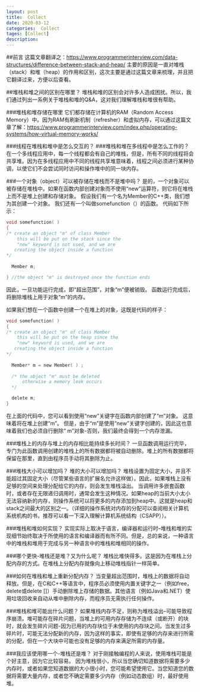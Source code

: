 ```yaml
---
layout: post
title:  Collect
date: 2020-03-12
categories:  Collect
tages: [Collect]
description: 
---
```


##前言
这篇文章翻译之：https://www.programmerinterview.com/data-structures/difference-between-stack-and-heap/
主要的原因是一直对堆栈（stack）和堆（heap）的作用和区别，这次主要是通过这篇文章来梳理，并且把它翻译过来，方便以后查看。

##堆栈和堆之间的区别在哪里？
堆栈和堆的区别会对许多人造成困扰。所以，我们通过列出一系例关于堆栈和堆的Q&A，这对我们理解堆栈和堆很有帮助。

###堆栈和堆存储在哪里
它们都存储在计算机的RAM（Random Access Memory）中。因为RAM有刷新机制（refresher）和虚拟内存，可以通过这篇文章了解：https://www.programmerinterview.com/index.php/operating-systems/how-virtual-memory-works/

###线程在堆栈和堆中是怎么交互的？
###堆栈和堆在多线程中是怎么工作的？
在一个多线程应用中，每一个线程都会有自己的堆栈，但是，所有不同的线程将会共享堆。因为在多线程应用中不同的线程共享堆意味着，线程之间必须进行某种协调，以使它们不会尝试同时访问和操作堆中的同一块内存。

###一个对象（object）可以被存储在堆栈而不是堆中吗？
是的，一个对象可以被存储在堆栈中。如果在函数内部创建对象而不使用“new”运算符，则它将在堆栈上而不是堆上创建和存储对象。 假设我们有一个名为Member的C++类，我们想为其创建一个对象。 我们还有一个叫做somefunction（）的函数。 代码如下所示：

```c
void somefunction( )
{
/* create an object "m" of class Member
    this will be put on the stack since the 
    "new" keyword is not used, and we are 
   creating the object inside a function
*/
  
  Member m;

} //the object "m" is destroyed once the function ends
```
因此，一旦功能运行完成，即“超出范围”，对象“m”便被销毁。 函数运行完成后，将删除堆栈上用于对象“m”的内存。

如果我们想在一个函数中创建一个在堆上的对象，这既是代码的样子：
```c
void somefunction( )
{
/* create an object "m" of class Member
    this will be put on the heap since the 
    "new" keyword is used, and we are 
   creating the object inside a function
*/
  
  Member* m = new Member( ) ;
  
  /* the object "m" must be deleted
      otherwise a memory leak occurs
  */

  delete m; 
} 
```
在上面的代码中，您可以看到使用“new”关键字在函数内部创建了“m”对象。 这意味着将在堆上创建“m”。 但是，由于“m”是使用“new”关键字创建的，因此这也意味着我们也必须自行删除“ m”对象-否则，我们最终会得到一个内存泄漏。

###堆栈上的内存与堆上的内存相比能持续多长时间？
一旦函数调用运行完毕，专门为此函数调用创建的堆栈上的所有数据都将被自动删除。堆上的所有数据都将保留在那里，直到由程序员手动将其删除为止。

###堆栈大小可以增加吗？ 堆的大小可以增加吗？
堆栈设置为固定大小，并且不能超过其固定大小（尽管某些语言的扩展名允许这样做）。因此，如果堆栈上没有足够的空间来处理分配给它的内存，则会发生堆栈溢出。 当调用许多嵌套函数时，或者存在无限递归调用时，通常会发生这种情况。如果heap的当前大小太小无法容纳新的内存，则操作系统可以将更多的内存添加到heap中。这就是heap和stack之间最大的区别之一。（详细的操作系统对内存的分配可以查阅相关计算机系统机构的书，推荐可以看一下深入理解计算机系统结构（CSAPP））。

###堆栈和堆如何实现？
实现实际上取决于语言，编译器和运行时–堆栈和堆的实现细节始终取决于所使用的语言和编译器而有所不同。但是，总的来说，一种语言中的堆栈和堆用于完成与另一种语言中的堆栈和堆相同的操作。

###哪个更快-堆栈还是堆？又为什么呢？
堆栈比堆快得多。这是因为在堆栈上分配内存的方式。在堆栈上分配内存就像向上移动堆栈指针一样简单。

###如何在堆栈和堆上重新分配内存？
当变量超出范围时，堆栈上的数据将自动释放。但是，在C和C++等语言中，程序员必须使用内置关键字之一（例如free，delete或delete []）手动删除堆上存储的数据。其他语言（例如Java和.NET）使用垃圾回收来自动从堆中删除内存，而程序员无需执行任何操作。

###堆栈和堆可能出什么问题？
如果堆栈内存不足，则称为堆栈溢出–可能导致程序崩溃。堆可能存在碎片问题，当堆上的可用内存存储为不连续（或断开）的块时，就会发生碎片问题-因为已用的内存块位于未使用的内存块之间。当发生过多碎片时，可能无法分配新的内存，因为这样的事实，即使有足够的内存来进行所需的分配，但在一个大块中可能也没有足够的内存来满足所需的内存量。

###我应该使用哪一个-堆栈还是堆？
对于刚接触编程的人来说，使用堆栈可能是个好主意，因为它比较容易。
因为堆栈很小，所以当您确切知道数据将需要多少内存时，或者如果您知道数据的大小很小时，您可能希望使用它。当您知道您的数据将需要大量内存，或者您不确定需要多少内存（例如动态数组）时，最好使用堆。

